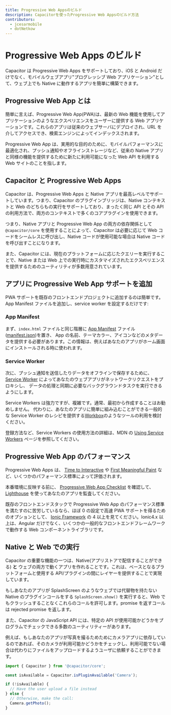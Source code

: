 ```yaml
---
title: Progressive Web Appsのビルド
description: Capacitorを使ったProgressive Web Appsのビルド方法
contributors:
  - jcesarmobile
  - dotNetkow
---
```


# Progressive Web Apps のビルド

Capacitor は Progressive Web Apps をサポートしており、iOS と Android だけでなく、モバイルウェブアプリ"プログレッシブ Web アプリケーション"として、ウェブ上でも Native に動作するアプリを簡単に構築できます。

## Progressive Web App とは

簡単に言えば、Progressive Web App(PWA)は、最新の Web 機能を使用してアプリケーションのようなエクスペリエンスをユーザーに提供する Web アプリケーションです。これらのアプリは従来のウェブサーバにデプロイされ、URL を介してアクセスでき、検索エンジンによってインデックスされます。

Progressive Web App は、実用的な目的のために、モバイルパフォーマンスに最適化され、プッシュ通知やオフラインストレージなど、従来の Native アプリと同様の機能を提供するために新たに利用可能になった Web API を利用する Web サイトのことを指します。

## Capacitor と Progressive Web Apps

Capacitor は、Progressive Web Apps と Native アプリを最高レベルでサポートしています。つまり、Capacitor のプラグインブリッジは、Native コンテキストと Web のどちらもの実行をサポートしており、まったく同じ API とその API の利用方法で、両方のコンテキストで多くのコアプラグインを使用できます。

つまり、Native アプリと Progressive Web App の両方の依存関係として `@capacitor/core` を使用することによって、Capacitor は必要に応じて Web コードをシームレスに呼び出し、Native コードが使用可能な場合は Native コードを呼び出すことになります。

また、Capacitor には、現在のプラットフォームに応じたクエリーを実行することで、Native または Web 上での実行時にカスタマイズされたエクスペリエンスを提供するためのユーティリティが多数用意されています。

## アプリに Progressive Web App サポートを追加

PWA サポートを既存のフロントエンドプロジェクトに追加するのは簡単です。App Manifest ファイルを追加し、service worker を設定するだけです:

### App Manifest

まず、`index.html` ファイルと同じ階層に [App Manifest](https://developer.mozilla.org/en-US/docs/Web/Manifest) ファイル
([manifest.json](https://developer.mozilla.org/en-US/Add-ons/WebExtensions/manifest.json))を置き、
App の名前、テーマカラー、アイコンなどのメタデータを提供する必要があります。この情報は、例えばあなたのアプリがホーム画面にインストールされる時に使われます。

### Service Worker

次に、プッシュ通知を送信したりデータをオフラインで保存するために、 [Service Worker](https://developer.mozilla.org/en-US/docs/Web/API/Service_Worker_API) によってあなたのウェブアプリがネットワークリクエストをプロキシし、
データの処理と同期に必要なバックグラウンドタスクを実行できるようにします。

Service Workers は強力ですが、複雑です。通常、最初から作成することはお勧めしません。
代わりに、あなたのアプリに簡単に組み込むことができる一般的な Service Worker のレシピを提供する[Workbox](https://developers.google.com/web/tools/workbox/)のようなツールの利用を検討ください。

登録方法など、Service Workers の使用方法の詳細は、MDN の [Using Service Workers](https://developer.mozilla.org/en-US/docs/Web/API/Service_Worker_API/Using_Service_Workers) ページを参照してください。

## Progressive Web App のパフォーマンス

Progressive Web Apps は、 [Time to Interactive](https://developers.google.com/web/tools/lighthouse/audits/time-to-interactive) や [First Meaningful Paint](https://developers.google.com/web/tools/lighthouse/audits/first-meaningful-paint) など、いくつかのパフォーマンス標準によって評価されます。

本番環境に反映する前に、 [Progressive Web App Checklist](https://developers.google.com/web/progressive-web-apps/checklist) を確認して、[Lighthouse](https://developers.google.com/web/tools/lighthouse/) を使ってあなたのアプリを監査してください。

既存のフロントエンドスタックで Progressive Web App のパフォーマンス標準を満たすのに苦労しているなら、ほぼ 0 の設定で高速 PWA サポートを得るためのオプションとして、 [Ionic Framework](http://ionicframework.com/) の 4 以上を見てください。Ionic4.x 以上は、Angular だけでなく、いくつかの一般的なフロントエンドフレームワークで動作する Web コンポーネントライブラリです。

## Native と Web での実行

Capacitor の重要な機能の一つは、Native(アプリストアで配信することができる) **と** ウェブの両方で動くアプリを作れることです。これは、ベースとなるプラットフォームと使用する API/プラグインの間にレイヤーを提供することで実現しています。

もしあなたのアプリが SplashScreen のようなウェブでは代替物を持たない Native のプラグインコールをする `SplashScreen.show()` を実行すると、Web でもクラッシュすることなくこれらのコールを許可します。promise を返すコールは rejected promise を返します。

また、Capacitor の JavaScript API には、特定の API が使用可能かどうかをプログラムでチェックできる多数のユーティリティーがあります。

例えば、もしあなたのアプリが写真を撮るためためにカメラアプリに依存しているのであれば、そのカメラが利用可能かどうかをチェックし、利用可能でない場合は代わりにファイルをアップロードするようユーザに依頼することができます。

```typescript
import { Capacitor } from '@capacitor/core';

const isAvailable = Capacitor.isPluginAvailable('Camera');

if (!isAvailable) {
  // Have the user upload a file instead
} else {
  // Otherwise, make the call:
  Camera.getPhoto();
}
```
